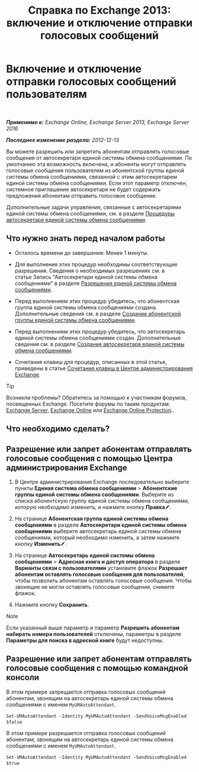 ﻿---
title: 'Справка по Exchange 2013: включение и отключение отправки голосовых сообщений'
TOCTitle: Включение и отключение отправки голосовых сообщений пользователям
ms:assetid: faa300d8-2534-40db-8ef9-428be8bb7934
ms:mtpsurl: https://technet.microsoft.com/ru-ru/library/Dd351277(v=EXCHG.150)
ms:contentKeyID: 52059244
ms.date: 05/22/2018
mtps_version: v=EXCHG.150
ms.translationtype: MT
---

# Включение и отключение отправки голосовых сообщений пользователям

 

_**Применимо к:** Exchange Online, Exchange Server 2013, Exchange Server 2016_

_**Последнее изменение раздела:** 2012-12-13_

Вы можете разрешить или запретить абонентам отправлять голосовые сообщения от автосекретаря единой системы обмена сообщениями. По умолчанию эта возможность включена, и абоненты могут отправлять голосовые сообщения пользователям из абонентской группы единой системы обмена сообщениями, связанной с этим автосекретарем единой системы обмена сообщениями. Если этот параметр отключен, системное приглашение автосекретаря не будет содержать предложения абонентам отправить голосовое сообщение.

Дополнительные задачи управления, связанные с автосекретарями единой системы обмена сообщениями, см. в разделе [Процедуры автосекретаря единой системы обмена сообщениями](um-auto-attendant-procedures-exchange-2013-help.md).

## Что нужно знать перед началом работы

  - Осталось времени до завершения: Менее 1 минуты.

  - Для выполнения этих процедур необходимы соответствующие разрешения. Сведения о необходимых разрешениях см. в статье Запись "Автосекретари единой системы обмена сообщениями" в разделе [Разрешения единой системы обмена сообщениями](unified-messaging-permissions-exchange-2013-help.md).

  - Перед выполнением этих процедур убедитесь, что абонентская группа единой системы обмена сообщениями создана. Дополнительные сведения см. в разделе [Создание абонентской группы единой системы обмена сообщениями](create-a-um-dial-plan-exchange-2013-help.md).

  - Перед выполнением этих процедур убедитесь, что автосекретарь единой системы обмена сообщениями создан. Дополнительные сведения см. в разделе [Создание автосекретаря единой системы обмена сообщениями](create-a-um-auto-attendant-exchange-2013-help.md).

  - Сочетания клавиш для процедур, описанных в этой статье, приведены в статье [Сочетания клавиш в Центре администрирования Exchange](keyboard-shortcuts-in-the-exchange-admin-center-exchange-online-protection-help.md).

> [!TIP]  
> Возникли проблемы? Обратитесь за помощью к участникам форумов, посвященных Exchange. Посетите форумы по таким продуктам: <a href="https://go.microsoft.com/fwlink/p/?linkid=60612">Exchange Server</a>, <a href="https://go.microsoft.com/fwlink/p/?linkid=267542">Exchange Online</a> или <a href="https://go.microsoft.com/fwlink/p/?linkid=285351">Exchange Online Protection</a>..


## Что необходимо сделать?

## Разрешение или запрет абонентам отправлять голосовые сообщения с помощью Центра администрирования Exchange

1.  В Центре администрирования Exchange последовательно выберите пункты **Единая система обмена сообщениями** \> **Абонентские группы единой системы обмена сообщениями**. Выберите из списка абонентскую группу единой системы обмена сообщениями, которую необходимо изменить, и нажмите кнопку **Правка**![Значок редактирования](images/Bb124582.6f53ccb2-1f13-4c02-bea0-30690e6ea71d(EXCHG.150).gif "Значок редактирования").

2.  На странице **Абонентская группа единой системы обмена сообщениями** в разделе **Автосекретари единой системы обмена сообщениями** выберите автосекретарь единой системы обмена сообщениями, который необходимо изменить, а затем нажмите кнопку **Изменить**![Значок редактирования](images/Bb124582.6f53ccb2-1f13-4c02-bea0-30690e6ea71d(EXCHG.150).gif "Значок редактирования").

3.  На странице **Автосекретарь единой системы обмена сообщениями** \> **Адресная книга и доступ оператора** в разделе **Варианты связи с пользователями** установите флажок **Разрешает абонентам оставлять голосовые сообщения для пользователей**, чтобы позволить абонентам оставлять голосовые сообщения. Чтобы звонящие не могли оставлять голосовые сообщения, снимите флажок.

4.  Нажмите кнопку **Сохранить**.

> [!NOTE]  
> Если указанный выше параметр и параметр <strong>Разрешить абонентам набирать номера пользователей</strong> отключены, параметры в разделе <strong>Параметры для поиска в адресной книге</strong> будут недоступны.


## Разрешение или запрет абонентам отправлять голосовые сообщения с помощью командной консоли

В этом примере запрещается отправка голосовых сообщений абонентам, звонящим на автосекретарь единой системы обмена сообщениями с именем `MyUMAutoAttendant`.

    Set-UMAutoAttendant -Identity MyUMAutoAttendant -SendVoiceMsgEnabled $false

В этом примере разрешается отправка голосовых сообщений абонентам, звонящим на автосекретарь единой системы обмена сообщениями с именем `MyUMAutoAttendant`.

    Set-UMAutoAttendant -Identity MyUMAutoAttendant -SendVoiceMsgEnabled $true

